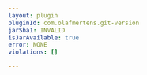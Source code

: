 ```yaml
---
layout: plugin
pluginId: com.olafmertens.git-version
jarSha1: INVALID
isJarAvailable: true
error: NONE
violations: []

---
```

